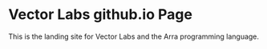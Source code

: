 # Vector Labs github.io Page

This is the landing site for Vector Labs and the Arra programming language.